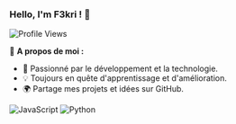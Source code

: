 ### Hello, I'm **F3kri** ! 👋

![Profile Views](https://komarev.com/ghpvc/?username=VotreNomUtilisateur&color=blueviolet)

🚀 **A propos de moi :**
- 🎯 Passionné par le développement et la technologie.
- 💡 Toujours en quête d'apprentissage et d'amélioration.
- 🌍 Partage mes projets et idées sur GitHub.

                
![JavaScript](https://img.shields.io/badge/JavaScript-F7DF1E?style=for-the-badge&logo=javascript&logoColor=black)
![Python](https://img.shields.io/badge/Python-3776AB?style=for-the-badge&logo=python&logoColor=white)

